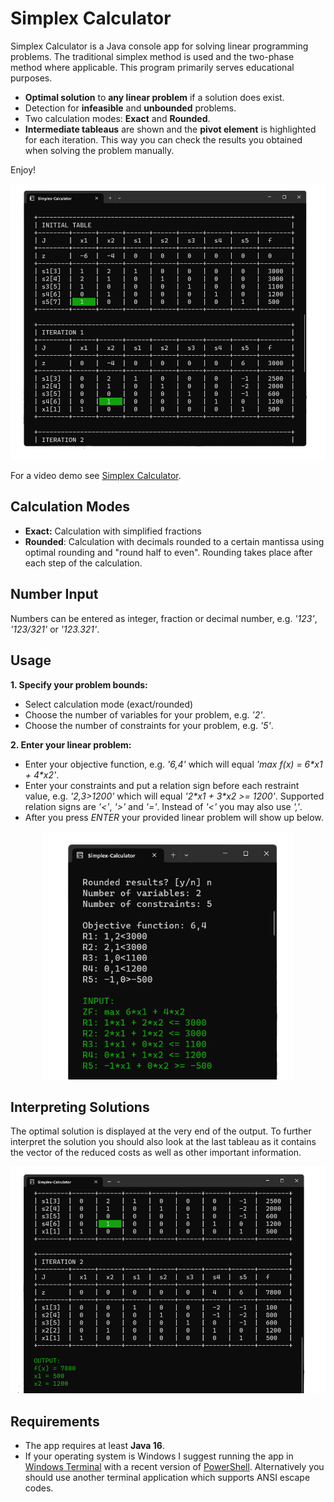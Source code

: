 # Simplex Calculator

Simplex Calculator is a Java console app for solving linear programming problems. The traditional simplex method is used and the two-phase method where applicable. This program primarily serves educational purposes.
* **Optimal solution** to **any linear problem** if a solution does exist.
* Detection for **infeasible** and **unbounded** problems.
* Two calculation modes: **Exact** and **Rounded**.
* **Intermediate tableaus** are shown and the **pivot element** is highlighted for each iteration. This way you can check the results you obtained when solving the problem manually.

Enjoy!

<p align="center">
      <img src="media/simplex-calculator.png" alt="Example problem input" width="780" >
</p>

For a video demo see [Simplex Calculator](https://drive.google.com/drive/folders/1gH_82MVWjv0lWRdNeFJ7r9ySENtS2a6k?usp=sharing%3E).


## Calculation Modes

* **Exact:** Calculation with simplified fractions
* **Rounded**: Calculation with decimals rounded to a certain mantissa using optimal rounding and "round half to even". Rounding takes place after each step of the calculation.

## Number Input
Numbers can be entered as integer, fraction or decimal number, e.g. *'123'*, *'123/321'* or *'123.321'*.

## Usage

**1. Specify your problem bounds:**
   * Select calculation mode (exact/rounded)
   * Choose the number of variables for your problem, e.g. *'2'*.
   * Choose the number of constraints for your problem, e.g. *'5'*.


**2. Enter your linear problem:**
   * Enter your objective function, e.g. *'6,4'* which will equal *'max f(x) = 6\*x1 + 4\*x2'*.
   * Enter your constraints and put a relation sign before each restraint value, e.g. *'2,3>1200'* which will equal *'2\*x1 + 3\*x2 >= 1200'*. Supported relation signs are *'<'*, *'>'* and *'='*. Instead of *'<'* you may also use *','*.
   * After you press *ENTER* your provided linear problem will show up below.
<p align="center">
      <img src="media/problem-input.png" alt="Example problem input" width="400" >
</p>

## Interpreting Solutions
The optimal solution is displayed at the very end of the output. To further interpret the solution you should also look at the last tableau as it contains the vector of the reduced costs as well as other important information.
<p align="center">
      <img src="media/problem-output.png" alt="Example problem output" width="800" >
</p>


## Requirements
* The app requires at least **Java 16**.
* If your operating system is Windows I suggest running the app in [Windows Terminal](https://github.com/microsoft/terminal) with a recent version of [PowerShell](https://github.com/PowerShell/PowerShell). Alternatively you should use another terminal application which supports ANSI escape codes.
